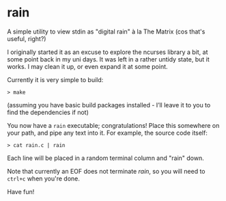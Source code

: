 rain
====

A simple utility to view stdin as "digital rain" à la The Matrix (cos that's useful, right?)

I originally started it as an excuse to explore the ncurses library a bit, at some point back in my uni days. It was left in a rather untidy state, but it works. I may clean it up, or even expand it at some point.

Currently it is very simple to build:
```
> make
```
(assuming you have basic build packages installed - I’ll leave it to you to find the dependencies if not)

You now have a `rain` executable; congratulations! Place this somewhere on your path, and pipe any text into it. For example, the source code itself:
```
> cat rain.c | rain
```
Each line will be placed in a random terminal column and "rain" down.

Note that currently an EOF does not terminate _rain_, so you will need to `ctrl+c` when you're done.

Have fun!
